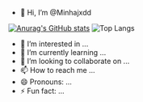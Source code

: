 - 👋 Hi, I’m @Minhajxdd

[![Anurag's GitHub stats](https://github-readme-stats.vercel.app/api?username=Minhajxdd)](https://github.com/anuraghazra/github-readme-stats) ![Top Langs](https://github-readme-stats.vercel.app/api/top-langs/?username=Minhajxdd&layout=compact)

- 👀 I’m interested in ...
- 🌱 I’m currently learning ...
- 💞️ I’m looking to collaborate on ...
- 📫 How to reach me ...
- 😄 Pronouns: ...
- ⚡ Fun fact: ...

<!---
Minhajxdd/Minhajxdd is a ✨ special ✨ repository because its `README.md` (this file) appears on your GitHub profile.
You can click the Preview link to take a look at your changes.
--->
